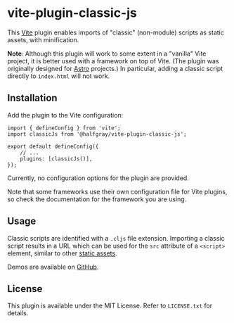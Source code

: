 # vite-plugin-classic-js

This [Vite](https://vitejs.dev/) plugin enables imports of "classic" (non-module) scripts as static assets, with minification.

**Note**: Although this plugin will work to some extent in a "vanilla" Vite project, it is better used with a framework on top of Vite. (The plugin was originally designed for [Astro](https://astro.build/) projects.) In particular, adding a classic script directly to `index.html` will not work.

## Installation

Add the plugin to the Vite configuration:

```
import { defineConfig } from 'vite';
import classicJs from '@halfgray/vite-plugin-classic-js';

export default defineConfig({
	// ...
	plugins: [classicJs()],
});
```

Currently, no configuration options for the plugin are provided.

Note that some frameworks use their own configuration file for Vite plugins, so check the documentation for the framework you are using.

## Usage

Classic scripts are identified with a `.cljs` file extension. Importing a classic script results in a URL which can be used for the `src` attribute of a `<script>` element, similar to other [static assets](https://vitejs.dev/guide/assets.html).

Demos are available on [GitHub](https://github.com/jack126guy/vite-plugin-classic-js/tree/main/packages).

## License

This plugin is available under the MIT License. Refer to `LICENSE.txt` for details.